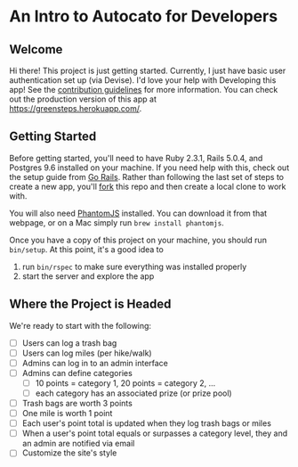 # An Intro to Autocato for Developers

## Welcome
Hi there! This project is just getting started. Currently, I just have basic user authentication set up (via Devise). I'd love your help with Developing this app! See the [contribution guidelines](CONTRIBUTING.md) for more information. You can check out the production version of this app at https://greensteps.herokuapp.com/.

## Getting Started
Before getting started, you'll need to have Ruby 2.3.1, Rails 5.0.4, and Postgres 9.6 installed on your machine. If you need help with this, check out the setup guide from [Go Rails](https://gorails.com/setup). Rather than following the last set of steps to create a new app, you'll [fork](https://help.github.com/articles/fork-a-repo/) this repo and then create a local clone to work with.

You will also need [PhantomJS](http://phantomjs.org/) installed. You can download it from that webpage, or on a Mac simply run `brew install phantomjs`.

Once you have a copy of this project on your machine, you should run `bin/setup`. At this point, it's a good idea to

1) run `bin/rspec` to make sure everything was installed properly
2) start the server and explore the app

## Where the Project is Headed
We're ready to start with the following:
- [ ] Users can log a trash bag
- [ ] Users can log miles (per hike/walk)
- [ ] Admins can log in to an admin interface
- [ ] Admins can define categories
  - [ ] 10 points = category 1, 20 points = category 2, ...
  - [ ] each category has an associated prize (or prize pool)
- [ ] Trash bags are worth 3 points
- [ ] One mile is worth 1 point
- [ ] Each user's point total is updated when they log trash bags or miles
- [ ] When a user's point total equals or surpasses a category level, they and an admin are notified via email
- [ ] Customize the site's style
